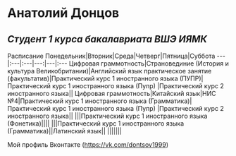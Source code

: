 # **Анатолий Донцов**
## *Студент 1 курса бакалавриата ВШЭ ИЯМК* 
Расписание
Понедельник|Вторник|Среда|Четверг|Пятница|Суббота
---|:---|:---|---:|---|:---
Цифровая граммотность|Страновединие (История и культура Великобритании)|Английский язык практическое занятие (факультатив)|Практический курс 1 иностранного языка (ПУПР)|Практический курс 1 иностранного языка (Пупр) |Практический курс 2 иностранного языка|| 
Цифровая граммотность|Китайский язык|НИС №4|Практический курс 1 иностранного языка (Грамматика)|Практический курс 1 иностранного языка (Пупр) |Практический курс 2 иностранного языка|| 
|||Практический курс 1 иностранного языка (Фонетика)|||| 
|||Практический курс 1 иностранного языка (Грамматика)||Латинский язык|| 
||||||| 

Мой профиль Вконтакте (<https://vk.com/dontsov1999>)
